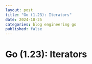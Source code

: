 ```yaml
---
layout: post
title: "Go (1.23): Iterators"
date: 2024-10-25
categories: blog engineering go
published: false
---
```


# Go (1.23): Iterators
